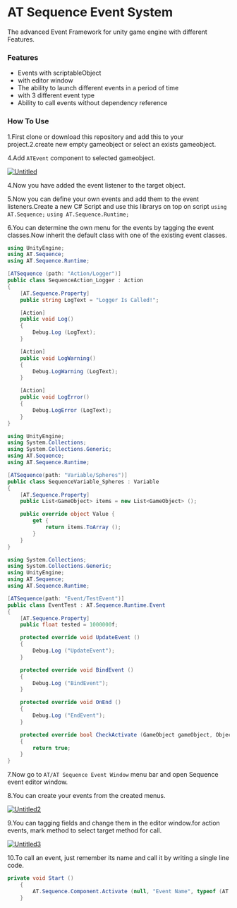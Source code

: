 # AT Sequence Event System
The advanced Event Framework for unity game engine with different Features.

### Features
* Events with scriptableObject
* with editor window
* The ability to launch different events in a period of time
* with 3 different event type
* Ability to call events without dependency reference

### How To Use
1.First clone or download this repository and add this to your project.2.create new empty gameobject or select an exists gameobject.

4.Add 
`ATEvent`
component to selected gameobject.

<a href="https://imgbb.com/"><img src="https://i.ibb.co/QN49GxD/Untitled.png" alt="Untitled" border="0"></a>

4.Now you have added the event listener to the target object.

5.Now you can define your own events and add them to the event listeners.Create a new C# Script and use this librarys on top on script
`using AT.Sequence;`
`using AT.Sequence.Runtime;`

6.You can determine the own menu for the events by tagging the event classes.Now inherit the default class with one of the existing event classes.

```c#
using UnityEngine;
using AT.Sequence;
using AT.Sequence.Runtime;

[ATSequence (path: "Action/Logger")]
public class SequenceAction_Logger : Action
{
    [AT.Sequence.Property]
    public string LogText = "Logger Is Called!";

    [Action]
    public void Log()
    {
        Debug.Log (LogText);
    }

    [Action]
    public void LogWarning()
    {
        Debug.LogWarning (LogText);
    }

    [Action]
    public void LogError()
    {
        Debug.LogError (LogText);
    }
}

```
```c#
using UnityEngine;
using System.Collections;
using System.Collections.Generic;
using AT.Sequence;
using AT.Sequence.Runtime;

[ATSequence(path: "Variable/Spheres")]
public class SequenceVariable_Spheres : Variable
{
    [AT.Sequence.Property]
    public List<GameObject> items = new List<GameObject> ();

    public override object Value {
        get {
            return items.ToArray ();
        }
    }
}

```

```c#
using System.Collections;
using System.Collections.Generic;
using UnityEngine;
using AT.Sequence;
using AT.Sequence.Runtime;

[ATSequence(path: "Event/TestEvent")]
public class EventTest : AT.Sequence.Runtime.Event
{
    [AT.Sequence.Property]
    public float tested = 1000000f;

    protected override void UpdateEvent ()
    {
        Debug.Log ("UpdateEvent");
    }

    protected override void BindEvent ()
    {
        Debug.Log ("BindEvent");
    }

    protected override void OnEnd ()
    {
        Debug.Log ("EndEvent");
    }

    protected override bool CheckActivate (GameObject gameObject, Object target)
    {
        return true;
    }
}

```

7.Now go to `AT/AT Sequence Event Window` menu bar and open Sequence event editor window.

8.You can create your events from the created menus.

<a href="https://ibb.co/2Z8VMZW"><img src="https://i.ibb.co/GHsYMHn/Untitled2.png" alt="Untitled2" border="0"></a>

9.You can tagging fields and change them in the editor window.for action events, mark method to select target method for call.

<a href="https://ibb.co/6gyQqf8"><img src="https://i.ibb.co/PwrkVfM/Untitled3.png" alt="Untitled3" border="0"></a>

10.To call an event, just remember its name and call it by writing a single line code.

```c#
private void Start ()
    {
        AT.Sequence.Component.Activate (null, "Event Name", typeof (AT.Sequence.Runtime.ATSequenceEvent));
    }
```

